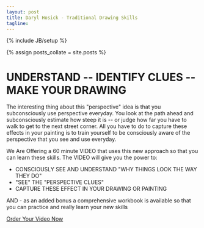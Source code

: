 ```yaml
---
layout: post
title: Daryl Hosick - Traditional Drawing Skills
tagline: 
---
```

{% include JB/setup %}

{% assign posts_collate = site.posts %}

# UNDERSTAND -- IDENTIFY CLUES -- MAKE YOUR DRAWING

The interesting thing about this "perspective" idea is that you subconsciously use perspective everyday. You look at the path ahead and subconsciously estimate how steep it is -- or judge how far you have to walk to get to the next street corner. All you have to do to capture these effects in your painting is to train yourself to be consciously aware of the perspective that you see and use everyday.

We Are Offering a 60 minute VIDEO that uses this new approach so that you can learn these skills. The VIDEO will give you the power to:

* CONSCIOUSLY SEE AND UNDERSTAND "WHY THINGS LOOK THE WAY THEY DO"
* "SEE" THE "PERSPECTIVE CLUES"
* CAPTURE THESE EFFECT IN YOUR DRAWING OR PAINTING

AND - as an added bonus a comprehensive workbook is available so that you can practice and really learn your new skills

<div class="signup-divider pagination-centered">
  <a class="btn btn-large btn-primary" href="/signup.html">Order Your Video Now</a>
</div>

